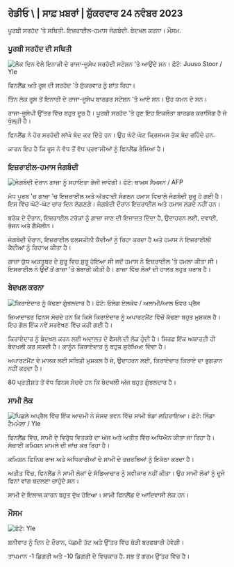 ## ਰੇਡੀਓ \ | ਸਾਫ਼ ਖ਼ਬਰਾਂ \| ਸ਼ੁੱਕਰਵਾਰ 24 ਨਵੰਬਰ 2023

ਪੂਰਬੀ ਸਰਹੱਦ 'ਤੇ ਸਥਿਤੀ. ਇਜ਼ਰਾਈਲ-ਹਮਾਸ ਜੰਗਬੰਦੀ. ਬੇਦਖਲ ਕਰਨਾ। ਮੌਸਮ.

### ਪੂਰਬੀ ਸਰਹੱਦ ਦੀ ਸਥਿਤੀ

![ ਲੋਕ ਦਿਨ ਵੇਲੇ ਇਨਾੜੀ ਦੇ ਰਾਜਾ-ਜੂਸੇਪ ਸਰਹੱਦੀ ਸਟੇਸ਼ਨ 'ਤੇ ਆਉਂਦੇ ਸਨ। ਫ਼ੋਟੋ: Juuso Stoor / Yle](https://images.cdn.yle.fi/image/upload/c_crop,h_3368,w_5986,x_0,y_0/ar_1.777777777777777,c_fill,g_faces,h_675,h/1201,c_fillq_auto:eco/f_auto/fl_lossy/v1700827102/39-120618465608fd4818b7)

ਫਿਨਲੈਂਡ ਅਤੇ ਰੂਸ ਦੀ ਸਰਹੱਦ 'ਤੇ ਸ਼ੁੱਕਰਵਾਰ ਨੂੰ ਸ਼ਾਂਤ ਰਿਹਾ।

ਤਿੰਨ ਲੋਕ ਰੂਸ ਤੋਂ ਇਨਾਰੀ ਦੇ ਰਾਜਾ-ਜੂਸੇਪ ਬਾਰਡਰ ਸਟੇਸ਼ਨ 'ਤੇ ਆਏ ਸਨ। ਉਹ ਯਮਨ ਦੇ ਸਨ।

ਰਾਜਾ-ਜੂਸੇਪੀ ਉੱਤਰ ਵਿੱਚ ਬਹੁਤ ਦੂਰ ਹੈ। ਪੂਰਬੀ ਸਰਹੱਦ 'ਤੇ ਹੁਣ ਇਹ ਇਕਲੌਤਾ ਬਾਰਡਰ ਕਰਾਸਿੰਗ ਹੈ ਜੋ ਖੁੱਲ੍ਹੀ ਹੈ।

ਫਿਨਲੈਂਡ ਨੇ ਹੋਰ ਸਰਹੱਦੀ ਲਾਂਘੇ ਬੰਦ ਕਰ ਦਿੱਤੇ ਹਨ। ਉਹ ਘੱਟੋ ਘੱਟ ਕ੍ਰਿਸਮਸ ਤੱਕ ਬੰਦ ਰਹਿੰਦੇ ਹਨ.

ਕਾਰਨ ਇਹ ਹੈ ਕਿ ਰੂਸ ਨੇ ਵੱਧ ਤੋਂ ਵੱਧ ਪ੍ਰਵਾਸੀਆਂ ਨੂੰ ਫਿਨਲੈਂਡ ਭੇਜਿਆ ਹੈ।

### ਇਜ਼ਰਾਈਲ-ਹਮਾਸ ਜੰਗਬੰਦੀ

![ ਜੰਗਬੰਦੀ ਦੌਰਾਨ ਗਾਜ਼ਾ ਨੂੰ ਸਹਾਇਤਾ ਭੇਜੀ ਜਾਵੇਗੀ। ਫੋਟੋ: ਥਾਮਸ ਸੈਮਸਨ / AFP](https://images.cdn.yle.fi/image/upload/c_crop,h_2879,w_5119,x_0,y_533/ar_1.777777777777777,c_fill,g_faces,h/675,h/1750q_auto:eco/f_auto/fl_lossy/v1700822253/39-120580865603d3467a7a)

ਮੱਧ ਪੂਰਬ 'ਚ ਗਾਜ਼ਾ 'ਚ ਇਜ਼ਰਾਈਲ ਅਤੇ ਅੱਤਵਾਦੀ ਸੰਗਠਨ ਹਮਾਸ ਵਿਚਾਲੇ ਜੰਗਬੰਦੀ ਸ਼ੁਰੂ ਹੋ ਗਈ ਹੈ। ਇਸ ਵਿੱਚ ਘੱਟੋ-ਘੱਟ ਚਾਰ ਦਿਨ ਲੱਗਣਗੇ। ਜੰਗਬੰਦੀ ਦੌਰਾਨ ਇਜ਼ਰਾਈਲ ਅਤੇ ਹਮਾਸ ਲੜਦੇ ਨਹੀਂ ਹਨ।

ਬਰੇਕ ਦੇ ਦੌਰਾਨ, ਇਜ਼ਰਾਈਲ ਟਰੱਕਾਂ ਨੂੰ ਗਾਜ਼ਾ ਜਾਣ ਦੀ ਇਜਾਜ਼ਤ ਦਿੰਦਾ ਹੈ, ਉਦਾਹਰਨ ਲਈ, ਦਵਾਈ, ਭੋਜਨ ਅਤੇ ਗੈਸੋਲੀਨ।

ਜੰਗਬੰਦੀ ਦੌਰਾਨ, ਇਜ਼ਰਾਈਲ ਫਲਸਤੀਨੀ ਕੈਦੀਆਂ ਨੂੰ ਰਿਹਾ ਕਰਦਾ ਹੈ ਅਤੇ ਹਮਾਸ ਨੇ ਇਜ਼ਰਾਈਲੀ ਕੈਦੀਆਂ ਨੂੰ ਰਿਹਾਅ ਕੀਤਾ ਹੈ।

ਗਾਜ਼ਾ ਯੁੱਧ ਅਕਤੂਬਰ ਦੇ ਸ਼ੁਰੂ ਵਿਚ ਸ਼ੁਰੂ ਹੋਇਆ ਸੀ ਜਦੋਂ ਹਮਾਸ ਨੇ ਇਜ਼ਰਾਈਲ 'ਤੇ ਹਮਲਾ ਕੀਤਾ ਸੀ। ਇਸਰਾਈਲ ਨੇ ਉਦੋਂ ਤੋਂ ਗਾਜ਼ਾ 'ਤੇ ਬੰਬਾਰੀ ਕੀਤੀ ਹੈ। ਗਾਜ਼ਾ ਵਿੱਚ ਲੋਕਾਂ ਦੀ ਹਾਲਤ ਬਹੁਤ ਖਰਾਬ ਹੈ।

### ਬੇਦਖਲ ਕਰਨਾ

![ਕਿਰਾਏਦਾਰ ਨੂੰ ਕੱਢਣਾ ਗੁੰਝਲਦਾਰ ਹੈ। ਫੋਟੋ: ਓਲੇਗ ਏਲਕੋਵ / ਅਲਾਮੀ/ਆਲ ਓਵਰ ਪ੍ਰੈਸ](https://images.cdn.yle.fi/image/upload/c_crop,h_3182,w_5657,x_121,y_740/ar_1.77777777777777777777777777777777777777777777777777777777777777777777777777777777777777777777777777777777777777777777777777777777777777777777777777wdpr_1.0/q_auto:eco/f_auto/fl_lossy/v1698135288/39-115380264d2449083906)

ਜ਼ਿਆਦਾਤਰ ਫਿਨਸ ਸੋਚਦੇ ਹਨ ਕਿ ਕਿਸੇ ਕਿਰਾਏਦਾਰ ਨੂੰ ਅਪਾਰਟਮੈਂਟ ਵਿੱਚੋਂ ਕੱਢਣਾ ਬਹੁਤ ਮੁਸ਼ਕਲ ਹੈ। ਇਹ ਗੱਲ ਇੱਕ ਨਵੇਂ ਸਰਵੇਖਣ ਵਿੱਚ ਕਹੀ ਗਈ ਹੈ।

ਕਿਰਾਏਦਾਰ ਨੂੰ ਬੇਦਖਲ ਕਰਨ ਲਈ ਅਦਾਲਤ ਦੇ ਫੈਸਲੇ ਦੀ ਲੋੜ ਹੁੰਦੀ ਹੈ। ਸਿਰਫ਼ ਇੱਕ ਅਥਾਰਟੀ ਹੀ ਬੇਦਖਲੀ ਕਰ ਸਕਦੀ ਹੈ। ਕਾਨੂੰਨ ਕਿਰਾਏਦਾਰ ਨੂੰ ਬਹੁਤ ਸੁਰੱਖਿਆ ਦਿੰਦਾ ਹੈ।

ਅਪਾਰਟਮੈਂਟ ਦੇ ਮਾਲਕ ਲਈ ਸਥਿਤੀ ਮੁਸ਼ਕਲ ਹੈ ਜੇ, ਉਦਾਹਰਨ ਲਈ, ਕਿਰਾਏਦਾਰ ਕਿਰਾਏ ਦਾ ਭੁਗਤਾਨ ਨਹੀਂ ਕਰਦਾ ਹੈ।

80 ਪ੍ਰਤੀਸ਼ਤ ਤੋਂ ਵੱਧ ਫਿਨਸ ਸੋਚਦੇ ਹਨ ਕਿ ਬੇਦਖਲੀ ਅੱਜ ਬਹੁਤ ਗੁੰਝਲਦਾਰ ਹੈ।

### ਸਾਮੀ ਲੋਕ

![ਪਿਛਲੇ ਅਪ੍ਰੈਲ ਵਿੱਚ ਇੱਕ ਆਦਮੀ ਨੇ ਸੰਸਦ ਭਵਨ ਵਿੱਚ ਸਾਮੀ ਝੰਡਾ ਲਹਿਰਾਇਆ। ਫ਼ੋਟੋ: ਲਿੰਡਾ ਟੈਮਮੇਲਾ / Yle](https://images.cdn.yle.fi/image/upload/c_crop,h_659,w_1173,x_0,y_133/ar_1.777777777777777,c_fill,g_faces,h_1201,h/1173,x_0.q_auto:eco/f_auto/fl_lossy/v1693572536/39-10986686437da2797694)

ਫਿਨਲੈਂਡ ਵਿੱਚ, ਸਾਮੀ ਦੇ ਵਿਰੁੱਧ ਵਿਤਕਰੇ ਦਾ ਅੱਜ ਅਤੇ ਅਤੀਤ ਵਿੱਚ ਅਧਿਐਨ ਕੀਤਾ ਜਾ ਰਿਹਾ ਹੈ। ਸੱਚਾਈ ਕਮਿਸ਼ਨ ਮਾਮਲੇ ਦੀ ਜਾਂਚ ਕਰ ਰਿਹਾ ਹੈ।

ਕਮਿਸ਼ਨ ਫਿਨਿਸ਼ ਰਾਜ ਅਤੇ ਅਧਿਕਾਰੀਆਂ ਦੇ ਸਾਮੀ ਦੇ ਤਜ਼ਰਬਿਆਂ ਨੂੰ ਇਕੱਠਾ ਕਰਦਾ ਹੈ।

ਅਤੀਤ ਵਿੱਚ, ਫਿਨਲੈਂਡ ਨੇ ਸਾਮੀ ਲੋਕਾਂ ਦੇ ਸੱਭਿਆਚਾਰ ਨੂੰ ਸਵੀਕਾਰ ਨਹੀਂ ਕੀਤਾ। ਉਹ ਸਾਮੀ ਲੋਕਾਂ ਨੂੰ ਦੂਜੇ ਫਿਨਾਂ ਵਾਂਗ ਬਦਲਣਾ ਚਾਹੁੰਦੇ ਸਨ।

ਸਾਮੀ ਦੇ ਇਲਾਜ ਕਾਰਨ ਬਹੁਤ ਦੁੱਖ ਹੋਇਆ। ਸਾਮੀ ਫਿਨਲੈਂਡ ਦੇ ਆਦਿਵਾਸੀ ਲੋਕ ਹਨ।

### ਮੌਸਮ

![ ਫੋਟੋ: Yle](https://images.cdn.yle.fi/image/upload/c_crop,h_1080,w_1919,x_0,y_0/ar_1.7777777777777777,c_fill,g_faces,h_675,w/p_1200/:eco/f_auto/fl_lossy/v1700835658/39-12063856560b12785459)

ਸ਼ਨੀਵਾਰ ਨੂੰ ਦਿਨ ਦੇ ਦੌਰਾਨ, ਪੱਛਮੀ ਤੱਟ ਅਤੇ ਉੱਤਰ ਵਿੱਚ ਥੋੜੀ ਬਰਫਬਾਰੀ ਹੋਵੇਗੀ।

ਤਾਪਮਾਨ -1 ਡਿਗਰੀ ਅਤੇ -10 ਡਿਗਰੀ ਦੇ ਵਿਚਕਾਰ ਹੈ. ਸਭ ਤੋਂ ਗਰਮ ਉੱਤਰ ਵਿੱਚ ਹੈ।